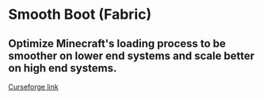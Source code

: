 # Smooth Boot (Fabric)
## Optimize Minecraft's loading process to be smoother on lower end systems and scale better on high end systems.

[Curseforge link](https://www.curseforge.com/minecraft/mc-mods/smooth-boot)

